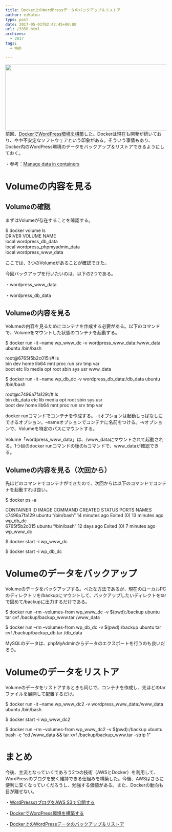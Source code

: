 ```yaml
---
title: Docker上のWordPressデータのバックアップ＆リストア
author: eiKatou
type: post
date: 2017-05-01T02:42:45+00:00
url: /3350.html
archives:
  - 2017
tags:
  - Web

---
```

<img src="/uploads/2017/04/docker_logo.png" alt="" width="600" height="206" class="alignnone size-full wp-image-3338" srcset="/uploads/2017/04/docker_logo.png 600w, /uploads/2017/04/docker_logo-300x103.png 300w, /uploads/2017/04/docker_logo-500x172.png 500w" sizes="(max-width: 600px) 100vw, 600px" />前回、<a href="/blog/3299.html" target="_blank">DockerでWordPress環境を構築</a>した。Dockerは現在も開発が続いており、やや不安定なソフトウェアという印象がある。そういう事情もあり、Docker内のWordPress環境のデータをバックアップ＆リストアできるようにしておく。

・参考：<a href="https://docs.docker.com/engine/tutorials/dockervolumes/" target="_blank">Manage data in containers</a> 

<!--more-->

# Volumeの内容を見る

## Volumeの確認

まずはVolumeが存在することを確認する。

<div class="code_box">
  $ docker volume ls<br /> DRIVER VOLUME NAME<br /> local wordpress_db_data<br /> local wordpress_phpmyadmin_data<br /> local wordpress_www_data
</div></p> 

ここでは、3つのVolumeがあることが確認できた。
  
今回バックアップを行いたいのは、以下の2つである。
  
・wordpress\_www\_data
  
・wordpress\_db\_data 

## Volumeの内容を見る

Volumeの内容を見るためにコンテナを作成する必要がある。以下のコマンドで、Volumeをマウントした状態のコンテナを起動する。

<div class="code_box">
  $ docker run -it &#8211;name wp_www_dc -v wordpress_www_data:/www_data ubuntu /bin/bash</p> 
  
  <p>
    root@6765f5b2c015:/# ls<br /> bin dev home lib64 mnt proc run srv tmp var<br /> boot etc lib media opt root sbin sys usr www_data
  </p>
  
  <p>
    $ docker run -it &#8211;name wp_db_dc -v wordpress_db_data:/db_data ubuntu /bin/bash
  </p>
  
  <p>
    root@c7496a7fa129:/# ls<br /> bin db_data etc lib media opt root sbin sys usr<br /> boot dev home lib64 mnt proc run srv tmp var
  </p>
</div></p> 

docker runコマンドでコンテナを作成する。-itオプションは起動しっぱなしにできるオプション。&#8211;nameオプションでコンテナに名前をつける。-vオプションで、Volumeを特定のパスにマウントする。

Volume「wordpress\_www\_data」は、/www\_dataにマウントされて起動される。1つ目のdocker runコマンドの後のlsコマンドで、www\_dataが確認できる。 

## Volumeの内容を見る（次回から）

先ほどのコマンドでコンテナができたので、次回からは以下のコマンドでコンテナを起動すれば良い。

<div class="code_box">
  $ docker ps -a</p> 
  
  <p>
    CONTAINER ID IMAGE COMMAND CREATED STATUS PORTS NAMES<br /> c7496a7fa129 ubuntu &#8220;/bin/bash&#8221; 14 minutes ago Exited (0) 13 minutes ago wp_db_dc<br /> 6765f5b2c015 ubuntu &#8220;/bin/bash&#8221; 12 days ago Exited (0) 7 minutes ago wp_www_dc
  </p>
  
  <p>
    $ docker start -i wp_www_dc
  </p>
  
  <p>
    $ docker start -i wp_db_dc
  </p>
</div></p> 

# Volumeのデータをバックアップ

Volumeのデータをバックアップする。べたな方法であるが、現在のローカルPCのディレクトリを/backupにマウントして、バックアップしたいディレクトをtarで固めて/backupに出力するだけである。

<div class="code_box">
  $ docker run &#8211;rm &#8211;volumes-from wp_www_dc -v $(pwd):/backup ubuntu tar cvf /backup/backup_www.tar /www_data</p> 
  
  <p>
    $ docker run &#8211;rm &#8211;volumes-from wp_db_dc -v $(pwd):/backup ubuntu tar cvf /backup/backup_db.tar /db_data
  </p>
</div></p> 

MySQLのデータは、phpMyAdminからデータのエクスポートを行うのも良いだろう。 

# Volumeのデータをリストア

Volumeのデータをリストアするときも同じで、コンテナを作成し、先ほどのtarファイルを展開して配置するだけ。

<div class="code_box">
  $ docker run -it &#8211;name wp_www_dc2 -v wordpress_www_data:/www_data ubuntu /bin/bash</p> 
  
  <p>
    $ docker start -i wp_www_dc2
  </p>
  
  <p>
    $ docker run &#8211;rm &#8211;volumes-from wp_www_dc2 -v $(pwd):/backup ubuntu bash -c &#8220;cd /www_data && tar xvf /backup/backup_www.tar &#8211;strip 1&#8221;
  </p>
</div></p> 

# まとめ

今後、主流となっていくであろう2つの技術（AWSとDocker）を利用して、WordPressのブログを安く維持できる仕組みを構築した。今後、AWSはさらに便利に安くなっていくだろうし、勉強する価値がある。また、Dockerの動向も目が離せない。
  
・<a href="./3247.html" target="_blank">WordPressのブログをAWS S3で公開する</a>
  
・<a href="./3299.html" target="_blank">DockerでWordPress環境を構築する</a>
  
・<a href="./3350.html" target="_blank">Docker上のWordPressデータのバックアップ＆リストア</a>
